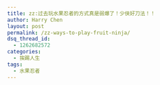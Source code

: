 ```yaml
---
title: zz:过去玩水果忍者的方式真是弱爆了！少侠好刀法！！
author: Harry Chen
layout: post
permalink: /zz-ways-to-play-fruit-ninja/
dsq_thread_id:
  - 1262682572
categories:
  - 挨踢人生
tags:
  - 水果忍者
---
```

# 

